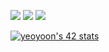 
<a href="#" target="_blank"><img src="https://img.shields.io/badge/42_Seoul-FFFFFF?style=flat&logo=42&logoColor=000000"/></a>
<a href="#" target="_blank"><img src="https://img.shields.io/badge/-FFFFFF?style=flat&logo=Apple&logoColor=000000"/></a>
<a href="#" target="_blank"><img src="https://img.shields.io/badge/-FFFFFF?style=flat&logo=C&logoColor=000000"/></a>

[![yeoyoon's 42 stats](https://badge42.herokuapp.com/api/stats/yeoyoon?cursus=C%20Piscine)](https://github.com/JaeSeoKim/badge42)


<!--
![071yoon's GitHub stats](https://github-readme-stats.vercel.app/api?username=071yoon&show_icons=true&theme=radical)
**071yoon/071yoon** is a ✨ _special_ ✨ repository because its `README.md` (this file) appears on your GitHub profile.

Here are some ideas to get you started:

- 🔭 I’m currently working on ...
- 🌱 I’m currently learning ...
- 👯 I’m looking to collaborate on ...
- 🤔 I’m looking for help with ...
- 💬 Ask me about ...
- 📫 How to reach me: ...
- 😄 Pronouns: ...
- ⚡ Fun fact: ...
-->
